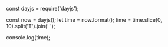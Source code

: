 const dayjs = require('dayjs');

const now = dayjs();
let time = now.format();
time = time.slice(0, 10).split('T').join(' ');

console.log(time);
